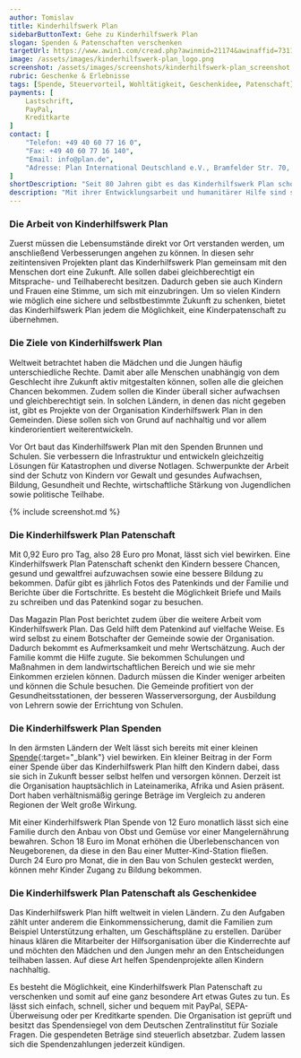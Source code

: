 ```yaml
---
author: Tomislav
title: Kinderhilfswerk Plan 
sidebarButtonText: Gehe zu Kinderhilfswerk Plan
slogan: Spenden & Patenschaften verschenken
targetUrl: https://www.awin1.com/cread.php?awinmid=21174&awinaffid=731132
image: /assets/images/kinderhilfswerk-plan_logo.png
screenshot: /assets/images/screenshots/kinderhilfswerk-plan_screenshot.jpg
rubric: Geschenke & Erlebnisse
tags: [Spende, Steuervorteil, Wohltätigkeit, Geschenkidee, Patenschaft]
payments: [
    Lastschrift,
    PayPal,
    Kreditkarte
]
contact: [
    "Telefon: +49 40 60 77 16 0",
    "Fax: +49 40 60 77 16 140",
    "Email: info@plan.de",
    "Adresse: Plan International Deutschland e.V., Bramfelder Str. 70, 22305 Hamburg"
]
shortDescription: "Seit 80 Jahren gibt es das Kinderhilfswerk Plan schon und sie erreichten bereits viel in Asien, Afrika sowie Lateinamerika. Die Organisation „Plan International“ ist unabhängig."
description: "Mit ihrer Entwicklungsarbeit und humanitärer Hilfe sind sie heute in mehr als 75 Ländern tätig. Sie treten dafür ein, dass die Rechte des Menschen ebenso respektiert werden wie die Würde. Dafür müssen sich schon Kinder frei entfalten können."
---
```


### Die Arbeit von Kinderhilfswerk Plan

Zuerst müssen die Lebensumstände direkt vor Ort verstanden werden, um anschließend Verbesserungen angehen zu können. In diesen sehr zeitintensiven Projekten plant das Kinderhilfswerk Plan gemeinsam mit den Menschen dort eine Zukunft. Alle sollen dabei gleichberechtigt ein Mitsprache- und Teilhaberecht besitzen. Dadurch geben sie auch Kindern und Frauen eine Stimme, um sich mit einzubringen. Um so vielen Kindern wie möglich eine sichere und selbstbestimmte Zukunft zu schenken, bietet das Kinderhilfswerk Plan jedem die Möglichkeit, eine Kinderpatenschaft zu übernehmen.

### Die Ziele von Kinderhilfswerk Plan

Weltweit betrachtet haben die Mädchen und die Jungen häufig unterschiedliche Rechte. Damit aber alle Menschen unabhängig von dem Geschlecht ihre Zukunft aktiv mitgestalten können, sollen alle die gleichen Chancen bekommen. Zudem sollen die Kinder überall sicher aufwachsen und gleichberechtigt sein. In solchen Ländern, in denen das nicht gegeben ist, gibt es Projekte von der Organisation Kinderhilfswerk Plan in den Gemeinden. Diese sollen sich von Grund auf nachhaltig und vor allem kinderorientiert weiterentwickeln.

Vor Ort baut das Kinderhilfswerk Plan mit den Spenden Brunnen und Schulen. Sie verbessern die Infrastruktur und entwickeln gleichzeitig Lösungen für Katastrophen und diverse Notlagen. Schwerpunkte der Arbeit sind der Schutz von Kindern vor Gewalt und gesundes Aufwachsen, Bildung, Gesundheit und Rechte, wirtschaftliche Stärkung von Jugendlichen sowie politische Teilhabe.

{% include screenshot.md %}

### Die Kinderhilfswerk Plan Patenschaft

Mit 0,92 Euro pro Tag, also 28 Euro pro Monat, lässt sich viel bewirken. Eine Kinderhilfswerk Plan Patenschaft schenkt den Kindern bessere Chancen, gesund und gewaltfrei aufzuwachsen sowie eine bessere Bildung zu bekommen. Dafür gibt es jährlich Fotos des Patenkinds und der Familie und Berichte über die Fortschritte. Es besteht die Möglichkeit Briefe und Mails zu schreiben und das Patenkind sogar zu besuchen.

Das Magazin Plan Post berichtet zudem über die weitere Arbeit vom Kinderhilfswerk Plan. Das Geld hilft dem Patenkind auf vielfache Weise. Es wird selbst zu einem Botschafter der Gemeinde sowie der Organisation. Dadurch bekommt es Aufmerksamkeit und mehr Wertschätzung. Auch der Familie kommt die Hilfe zugute. Sie bekommen Schulungen und Maßnahmen in dem landwirtschaftlichen Bereich und wie sie mehr Einkommen erzielen können. Dadurch müssen die Kinder weniger arbeiten und können die Schule besuchen. Die Gemeinde profitiert von der Gesundheitsstationen, der besseren Wasserversorgung, der Ausbildung von Lehrern sowie der Errichtung von Schulen.

### Die Kinderhilfswerk Plan Spenden

In den ärmsten Ländern der Welt lässt sich bereits mit einer kleinen [Spende](https://www.plan.de/spenden.html){:target="_blank"} viel bewirken. Ein kleiner Beitrag in der Form einer Spende über das Kinderhilfswerk Plan hilft den Kindern dabei, dass sie sich in Zukunft besser selbst helfen und versorgen können. Derzeit ist die Organisation hauptsächlich in Lateinamerika, Afrika und Asien präsent. Dort haben verhältnismäßig geringe Beträge im Vergleich zu anderen Regionen der Welt große Wirkung.

Mit einer Kinderhilfswerk Plan Spende von 12 Euro monatlich lässt sich eine Familie durch den Anbau von Obst und Gemüse vor einer Mangelernährung bewahren. Schon 18 Euro im Monat erhöhen die Überlebenschancen von Neugeborenen, da diese in den Bau einer Mutter-Kind-Station fließen. Durch 24 Euro pro Monat, die in den Bau von Schulen gesteckt werden, können mehr Kinder Zugang zu Bildung bekommen.

### Die Kinderhilfswerk Plan Patenschaft als Geschenkidee

Das Kinderhilfswerk Plan hilft weltweit in vielen Ländern. Zu den Aufgaben zählt unter anderem die Einkommenssicherung, damit die Familien zum Beispiel Unterstützung erhalten, um Geschäftspläne zu erstellen. Darüber hinaus klären die Mitarbeiter der Hilfsorganisation über die Kinderrechte auf und möchten den Mädchen und den Jungen mehr an den Entscheidungen teilhaben lassen. Auf diese Art helfen Spendenprojekte allen Kindern nachhaltig. 

Es besteht die Möglichkeit, eine Kinderhilfswerk Plan Patenschaft zu verschenken und somit auf eine ganz besondere Art etwas Gutes zu tun. Es lässt sich einfach, schnell, sicher und bequem mit PayPal, SEPA-Überweisung oder per Kreditkarte spenden. Die Organisation ist geprüft und besitzt das Spendensiegel von dem Deutschen Zentralinstitut für Soziale Fragen. Die gespendeten Beträge sind steuerlich absetzbar. Zudem lassen sich die Spendenzahlungen jederzeit kündigen.